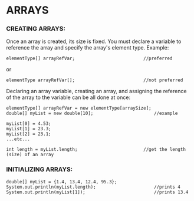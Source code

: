 # ARRAYS

### CREATING ARRAYS:

Once an array is created, its size is fixed. You must declare a variable to reference the array and specify the array's element type. Example:

```
elementType[] arrayRefVar;							//preferred
```
or

```
elementType arrayRefVar[];							//not preferred
```

Declaring an array variable, creating an array, and assigning the reference of the array to the variable can be all done at once:

```
elementType[] arrayRefVar = new elementType[arraySize];
double[] myList = new double[10];						//example

myList[0] = 4.53;
myList[1] = 23.3;
myList[2] = 23.1;
...etc...

int length = myList.length;							//get the length (size) of an array
```

### INITIALIZING ARRAYS:

```
double[] myList = {1.4, 13.4, 12.4, 95.3};
System.out.println(myList.length);						//prints 4
System.out.println(myList[1]);							//prints 13.4
```

